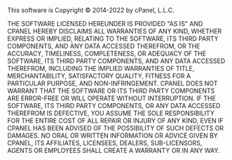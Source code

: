 This software is Copyright © 2014-2022 by cPanel, L.L.C.

THE SOFTWARE LICENSED HEREUNDER IS PROVIDED "AS IS" AND CPANEL HEREBY DISCLAIMS 
ALL WARRANTIES OF ANY KIND, WHETHER EXPRESS OR IMPLIED, RELATING TO THE SOFTWARE, 
ITS THIRD PARTY COMPONENTS, AND ANY DATA ACCESSED THEREFROM, OR THE ACCURACY, 
TIMELINESS, COMPLETENESS, OR ADEQUACY OF THE SOFTWARE, ITS THIRD PARTY COMPONENTS, 
AND ANY DATA ACCESSED THEREFROM, INCLUDING THE IMPLIED WARRANTIES OF TITLE, 
MERCHANTABILITY, SATISFACTORY QUALITY, FITNESS FOR A PARTICULAR PURPOSE, AND 
NON-INFRINGEMENT.  CPANEL DOES NOT WARRANT THAT THE SOFTWARE OR ITS THIRD PARTY 
COMPONENTS ARE ERROR-FREE OR WILL OPERATE WITHOUT INTERRUPTION.  IF THE SOFTWARE, 
ITS THIRD PARTY COMPONENTS, OR ANY DATA ACCESSED THEREFROM IS DEFECTIVE, YOU ASSUME 
THE SOLE RESPONSIBILITY FOR THE ENTIRE COST OF ALL REPAIR OR INJURY OF ANY KIND, EVEN 
IF CPANEL HAS BEEN ADVISED OF THE POSSIBILITY OF SUCH DEFECTS OR DAMAGES.  NO ORAL OR 
WRITTEN INFORMATION OR ADVICE GIVEN BY CPANEL, ITS AFFILIATES, LICENSEES, DEALERS, 
SUB-LICENSORS, AGENTS OR EMPLOYEES SHALL CREATE A WARRANTY OR IN ANY WAY.


